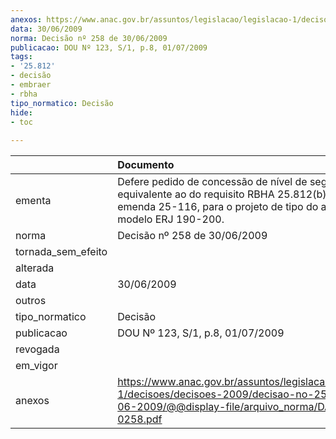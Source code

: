 ```yaml
---
anexos: https://www.anac.gov.br/assuntos/legislacao/legislacao-1/decisoes/decisoes-2009/decisao-no-258-de-30-06-2009/@@display-file/arquivo_norma/DA2009-0258.pdf
data: 30/06/2009
norma: Decisão nº 258 de 30/06/2009
publicacao: DOU Nº 123, S/1, p.8, 01/07/2009
tags:
- '25.812'
- decisão
- embraer
- rbha
tipo_normatico: Decisão
hide: 
- toc 
 
---
```


|                    | Documento                                                                                                                                                                      |
|:-------------------|:-------------------------------------------------------------------------------------------------------------------------------------------------------------------------------|
| ementa             | Defere pedido de concessão de nível de segurança equivalente ao do requisito RBHA 25.812(b)(1)(ii), emenda 25-116, para o projeto de tipo do avião Embraer modelo ERJ 190-200. |
| norma              | Decisão nº 258 de 30/06/2009                                                                                                                                                   |
| tornada_sem_efeito |                                                                                                                                                                                |
| alterada           |                                                                                                                                                                                |
| data               | 30/06/2009                                                                                                                                                                     |
| outros             |                                                                                                                                                                                |
| tipo_normatico     | Decisão                                                                                                                                                                        |
| publicacao         | DOU Nº 123, S/1, p.8, 01/07/2009                                                                                                                                               |
| revogada           |                                                                                                                                                                                |
| em_vigor           |                                                                                                                                                                                |
| anexos             | https://www.anac.gov.br/assuntos/legislacao/legislacao-1/decisoes/decisoes-2009/decisao-no-258-de-30-06-2009/@@display-file/arquivo_norma/DA2009-0258.pdf                      |